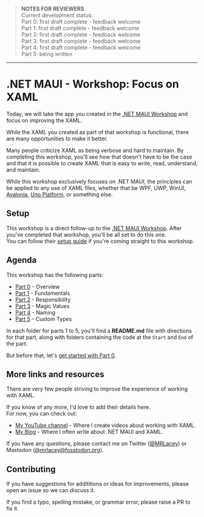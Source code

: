 > **NOTES FOR REVIEWERS**  
> Current development status:  
> Part 0: first draft complete - feedback welcome  
> Part 1: first draft complete - feedback welcome  
> Part 2: first draft complete - feedback welcome  
> Part 3: first draft complete - feedback welcome  
> Part 4: first draft complete - feedback welcome  
> Part 5: being written  

---

# .NET MAUI - Workshop: Focus on XAML

Today, we will take the app you created in the [.NET MAUI Workshop](https://github.com/mrlacey/dotnet-maui-workshop) and focus on improving the XAML.

While the XAML you created as part of that workshop is functional, there are many opportunities to make it better.

Many people criticize XAML as being verbose and hard to maintain. By completing this workshop, you'll see how that doesn't have to be the case and that it is possible to create XAML that is easy to write, read, understand, and maintain.

While this workshop exclusively focuses on .NET MAUI, the principles can be applied to any use of XAML files, whether that be WPF, UWP, WinUI, [Avalonia](https://www.avaloniaui.net/), [Uno Platform](https://platform.uno/), or something else.

## Setup

This workshop is a direct follow-up to the [.NET MAUI Workshop](https://github.com/mrlacey/dotnet-maui-workshop). After you've completed that workshop, you'll be all set to do this one.  
You can follow their [setup guide](https://github.com/mrlacey/dotnet-maui-workshop/blob/main/README.md#setup-guide) if you're coming straight to this workshop.

## Agenda

This workshop has the following parts:

* [Part 0](Part%200%20-%20Overview/README.md) - Overview
* [Part 1](Part%201%20-%20Fundamentals/README.md) - Fundamentals
* [Part 2](Part%202%20-%20Responsibility/README.md) - Responsibility
* [Part 3](Part%203%20-%20Magic%20Values/README.md) - Magic Values
* [Part 4](Part%204%20-%20Naming/README.md) - Naming
* [Part 5](Part%205%20-%20Custom%20Types/README.md) - Custom Types

In each folder for parts 1 to 5, you'll find a **README.md** file with directions for that part, along with folders containing the code at the `Start` and `End` of the part.

But before that, let's [get started with Part 0](Part%200%20-%20Overview/README.md).

## More links and resources

There are very few people striving to improve the experience of working with XAML.

If you know of any more, I'd love to add their details here.  
For now, you can check out:

* [My YouTube channel](https://www.youtube.com/@MRLacey) - Where I create videos about working with XAML.
* [My Blog](https://www.mrlacey.com/) - Where I often write about .NET MAUI and XAML.

If you have any questions, please contact me on Twitter ([@MRLacey](https://twitter.com/mrlacey)) or Mastodon ([@mrlacey@fosstodon.org](https://fosstodon.org/@mrlacey)).

## Contributing

If you have suggestions for addititions or ideas for improvements, please open an issue so we can discuss it.

If you find a typo, spelling mistake, or grammar error, please raise a PR to fix it.
